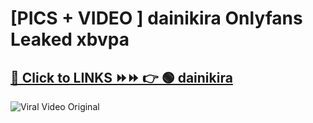 
 # [PICS + VIDEO ] dainikira Onlyfans Leaked xbvpa

## <h2><a href="https://clipsfans.com/dainikira&ref=git">🔗 Click to LINKS ⏩⏩ 👉 🟢 dainikira </a></h2>

<a href="https://clipsfans.com/dainikira&ref=git" rel="nofollow" data-target="animated-image.originalLink"><img src="https://i.ibb.co.com/xMMVF88/686577567.gif" alt="Viral Video Original" style="max-width: 100%; display: inline-block;" data-target="animated-image.originalImage"></a>

